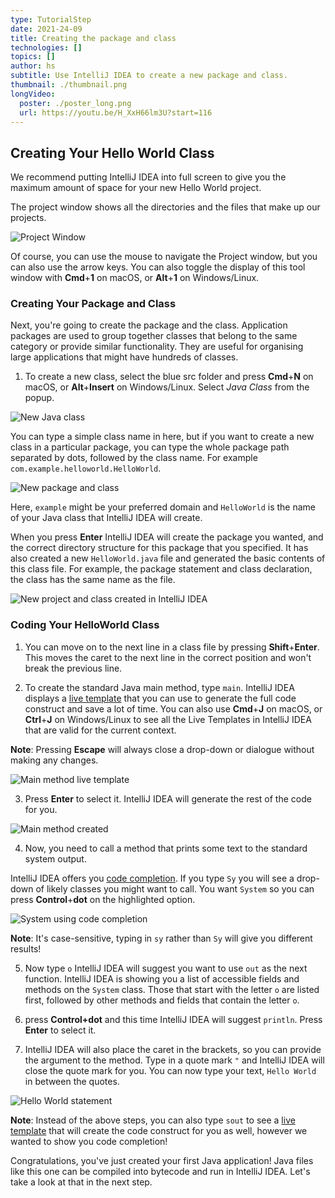 ```yaml
---
type: TutorialStep
date: 2021-24-09
title: Creating the package and class
technologies: []
topics: []
author: hs
subtitle: Use IntelliJ IDEA to create a new package and class.
thumbnail: ./thumbnail.png
longVideo:
  poster: ./poster_long.png
  url: https://youtu.be/H_XxH66lm3U?start=116
---
```


## Creating Your Hello World Class

We recommend putting IntelliJ IDEA into full screen to give you the maximum amount of space for your new Hello World project. 

The project window shows all the directories and the files that make up our projects. 

![Project Window](project-window.png)

Of course, you can use the mouse to navigate the Project window, but you can also use the arrow keys. You can also toggle the display of this tool window with **Cmd**+**1** on macOS, or **Alt**+**1** on Windows/Linux. 

### Creating Your Package and Class

Next, you're going to create the package and the class. Application packages are used to group together classes that belong to the same category or provide similar functionality. They are useful for organising large applications that might have hundreds of classes.

1) To create a new class, select the blue src folder and press **Cmd**+**N** on macOS, or **Alt**+**Insert** on Windows/Linux. Select _Java Class_ from the popup.

![New Java class](new-java-class.png)

You can type a simple class name in here, but if you want to create a new class in a particular package, you can type the whole package path separated by dots, followed by the class name. For example `com.example.helloworld.HelloWorld`.

![New package and class](new-package-and-class.png)

Here, `example` might be your preferred domain and `HelloWorld` is the name of your Java class that IntelliJ IDEA will create. 

When you press **Enter** IntelliJ IDEA will create the package you wanted, and the correct directory structure for this package that you specified. It has also created a new `HelloWorld.java` file and generated the basic contents of this class file. For example, the package statement and class declaration, the class has the same name as the file.

![New project and class created in IntelliJ IDEA](new-project-and-class-idea.png)


### Coding Your HelloWorld Class

1) You can move on to the next line in a class file by pressing **Shift**+**Enter**. This moves the caret to the next line in the correct position and won't break the previous line. 

2) To create the standard Java main method, type `main`. IntelliJ IDEA displays a [live template](https://www.jetbrains.com/help/idea/using-live-templates.html) that you can use to generate the full code construct and save a lot of time. You can also use **Cmd**+**J** on macOS, or **Ctrl**+**J** on Windows/Linux to see all the Live Templates in IntelliJ IDEA that are valid for the current context. 

**Note**: Pressing **Escape** will always close a drop-down or dialogue without making any changes.  

![Main method live template](main-live-template.png)

3) Press **Enter** to select it. IntelliJ IDEA will generate the rest of the code for you. 

![Main method created](main-method-created.png)

4) Now, you need to call a method that prints some text to the standard system output. 
    
IntelliJ IDEA offers you [code completion](https://www.jetbrains.com/help/idea/auto-completing-code.html). If you type `Sy` you will see a drop-down of likely classes you might want to call. You want `System` so you can press **Control**+**dot** on the highlighted option. 
   
![System using code completion](system-code-completion.png)

**Note**: It's case-sensitive, typing in `sy` rather than `Sy` will give you different results!

5) Now type `o` IntelliJ IDEA will suggest you want to use `out` as the next function. IntelliJ IDEA is showing you a list of accessible fields and methods on the `System` class. Those that start with the letter `o` are listed first, followed by other methods and fields that contain the letter `o`.
   

6) press **Control+dot** and this time IntelliJ IDEA will suggest `println`. Press **Enter** to select it. 


7) IntelliJ IDEA will also place the caret in the brackets, so you can provide the argument to the method. Type in a quote mark `"` and IntelliJ IDEA will close the quote mark for you. You can now type your text, `Hello World` in between the quotes. 

![Hello World statement](hello-world-statement.png)

**Note**: Instead of the above steps, you can also type `sout` to see a [live template](https://www.jetbrains.com/help/idea/using-live-templates.html) that will create the code construct for you as well, however we wanted to show you code completion!

Congratulations, you've just created your first Java application! Java files like this one can be compiled into bytecode and run in IntelliJ IDEA. Let's take a look at that in the next step. 